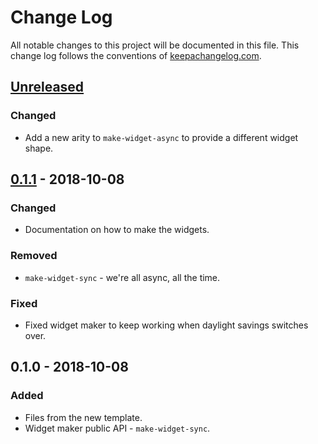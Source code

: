 # Change Log
All notable changes to this project will be documented in this file. This change log follows the conventions of [keepachangelog.com](http://keepachangelog.com/).

## [Unreleased]
### Changed
- Add a new arity to `make-widget-async` to provide a different widget shape.

## [0.1.1] - 2018-10-08
### Changed
- Documentation on how to make the widgets.

### Removed
- `make-widget-sync` - we're all async, all the time.

### Fixed
- Fixed widget maker to keep working when daylight savings switches over.

## 0.1.0 - 2018-10-08
### Added
- Files from the new template.
- Widget maker public API - `make-widget-sync`.

[Unreleased]: https://github.com/your-name/exo-simple-http-api/compare/0.1.1...HEAD
[0.1.1]: https://github.com/your-name/exo-simple-http-api/compare/0.1.0...0.1.1
